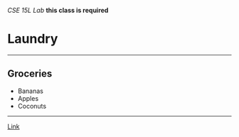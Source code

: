 *CSE 15L Lab*
**this class is required**
# Laundry
---
## Groceries
- Bananas
- Apples
- Coconuts
--- 
[Link](HTTP://youtube.com)
